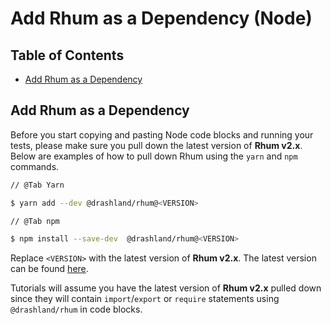 # Add Rhum as a Dependency (Node)

## Table of Contents

- [Add Rhum as a Dependency](#add-rhum-as-a-dependency)

## Add Rhum as a Dependency

Before you start copying and pasting Node code blocks and running your tests,
please make sure you pull down the latest version of **Rhum v2.x**. Below are
examples of how to pull down Rhum using the `yarn` and `npm` commands.

```bash
// @Tab Yarn

$ yarn add --dev @drashland/rhum@<VERSION>

// @Tab npm

$ npm install --save-dev  @drashland/rhum@<VERSION>
```

Replace `<VERSION>` with the latest version of **Rhum v2.x**. The latest version
can be found [here](https://github.com/drashland/rhum/releases/latest).

Tutorials will assume you have the latest version of **Rhum v2.x** pulled down
since they will contain `import`/`export` or `require` statements using
`@drashland/rhum` in code blocks.
